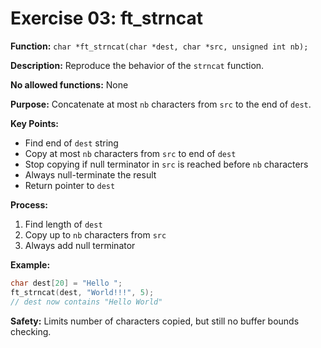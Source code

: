 # Exercise 03: ft_strncat

**Function:** `char *ft_strncat(char *dest, char *src, unsigned int nb);`

**Description:** Reproduce the behavior of the `strncat` function.

**No allowed functions:** None

**Purpose:** Concatenate at most `nb` characters from `src` to the end of `dest`.

**Key Points:**
- Find end of `dest` string
- Copy at most `nb` characters from `src` to end of `dest`
- Stop copying if null terminator in `src` is reached before `nb` characters
- Always null-terminate the result
- Return pointer to `dest`

**Process:**
1. Find length of `dest`
2. Copy up to `nb` characters from `src`
3. Always add null terminator

**Example:**
```c
char dest[20] = "Hello ";
ft_strncat(dest, "World!!!", 5);
// dest now contains "Hello World"
```

**Safety:** Limits number of characters copied, but still no buffer bounds checking.
